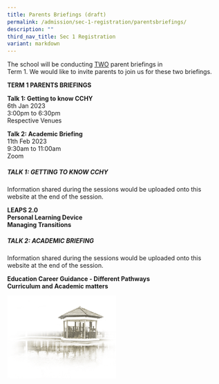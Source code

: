 ```yaml
---
title: Parents Briefings (draft)
permalink: /admission/sec-1-registration/parentsbriefings/
description: ""
third_nav_title: Sec 1 Registration
variant: markdown
---
```

The school will be conducting <u>TWO</u> parent briefings in<br> Term 1.  We would like to invite parents to join us for these two briefings.

**TERM 1 PARENTS BRIEFINGS**

**Talk 1: Getting to know CCHY**<br>
	6th Jan 2023<br>
	3:00pm to 6:30pm<br>
	Respective Venues

**Talk 2: Academic Briefing**<br>
	11th Feb 2023<br>
	9:30am to 11:00am<br>
	Zoom


##### **TALK 1: GETTING TO KNOW CCHY**

Information shared during the sessions would be uploaded onto this website at the end of the session.

**LEAPS 2.0**<br>
**Personal Learning Device**<br>
**Managing Transitions**<br>


##### **TALK 2: ACADEMIC BRIEFING**

Information shared during the sessions would be uploaded onto this website at the end of the session.

**Education Career Guidance - Different Pathways**<br>
**Curriculum and Academic matters**<br>






<img src="/images/pavilion.png" style="width:50%">
